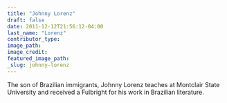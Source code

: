 ```yaml
---
title: "Johnny Lorenz"
draft: false
date: 2011-12-12T21:56:12-04:00
last_name: "Lorenz"
contributor_type:
image_path:
image_credit:
featured_image_path:
_slug: johnny-lorenz
---
```


The son of Brazilian immigrants, Johnny Lorenz teaches at Montclair State University and received a Fulbright for his work in Brazilian literature.

